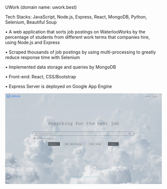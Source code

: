 UWork (domain name: uwork.best)

Tech Stacks: JavaScript, Node.js, Express, React, MongoDB, Python, Selenium, Beautiful Soup

• A web application that sorts job postings on WaterlooWorks by the percentage of students from different work terms that 
  companies hire, using Node.js and Express
  
• Scraped thousands of job postings by using multi-processing to greatly reduce response time with Selenium

• Implemented data storage and queries by MongoDB 

• Front-end: React, CSS/Bootstrap

• Express Server is deployed on Google App Engine

![](images/Screen%20Shot%202020-09-16%20at%209.57.45%20AM.png)
